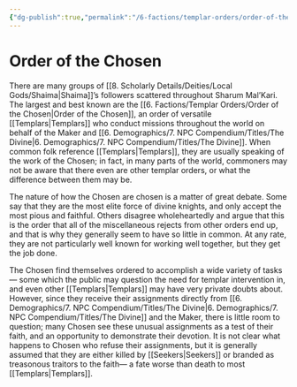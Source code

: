 ```yaml
---
{"dg-publish":true,"permalink":"/6-factions/templar-orders/order-of-the-chosen/","noteIcon":""}
---
```


# Order of the Chosen

There are many groups of [[8. Scholarly Details/Deities/Local Gods/Shaima\|Shaima]]’s followers scattered throughout Sharum Mal’Kari. The largest and best known are the [[6. Factions/Templar Orders/Order of the Chosen\|Order of the Chosen]], an order of versatile [[Templars\|Templars]] who conduct missions throughout the world on behalf of the Maker and [[6. Demographics/7. NPC Compendium/Titles/The Divine\|6. Demographics/7. NPC Compendium/Titles/The Divine]]. When common folk reference [[Templars\|Templars]], they are usually speaking of the work of the Chosen; in fact, in many parts of the world, commoners may not be aware that there even are other templar orders, or what the difference between them may be.

The nature of how the Chosen are chosen is a matter of great debate. Some say that they are the most elite force of divine knights, and only accept the most pious and faithful. Others disagree wholeheartedly and argue that this is the order that all of the miscellaneous rejects from other orders end up, and that is why they generally seem to have so little in common. At any rate, they are not particularly well known for working well together, but they get the job done.

The Chosen find themselves ordered to accomplish a wide variety of tasks— some which the public may question the need for templar intervention in, and even other [[Templars\|Templars]] may have very private doubts about. However, since they receive their assignments directly from [[6. Demographics/7. NPC Compendium/Titles/The Divine\|6. Demographics/7. NPC Compendium/Titles/The Divine]] and the Maker, there is little room to question; many Chosen see these unusual assignments as a test of their faith, and an opportunity to demonstrate their devotion. It is not clear what happens to Chosen who refuse their assignments, but it is generally assumed that they are either killed by [[Seekers\|Seekers]] or branded as treasonous traitors to the faith— a fate worse than death to most [[Templars\|Templars]].